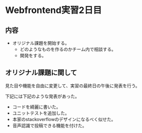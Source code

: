 # Webfrontend実習2日目

## 内容

* オリジナル課題を開始する。
  * どのようなものを作るのかチーム内で相談する。
  * 開発をする。

## オリジナル課題に関して

見た目や機能を自由に変更して、実習の最終日の午後に発表を行う。

下記には下記のような発表があった。

- コードを綺麗に書いた。
- ユニットテストを追加した。
- 本家のstackoverflowのデザインになるべく似せた。
- 音声認識で投稿できる機能を付けた。
